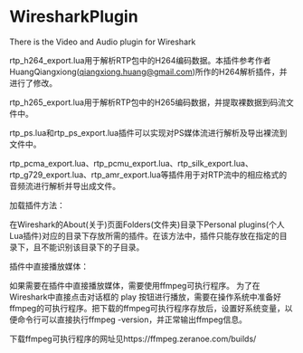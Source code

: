 # WiresharkPlugin
There is the Video and Audio plugin for Wireshark

rtp_h264_export.lua用于解析RTP包中的H264编码数据。本插件参考作者HuangQiangxiong(qiangxiong.huang@gmail.com)所作的H264解析插件，并进行了修改。

rtp_h265_export.lua用于解析RTP包中的H265编码数据，并提取裸数据到码流文件中。

rtp_ps.lua和rtp_ps_export.lua插件可以实现对PS媒体流进行解析及导出裸流到文件中。

rtp_pcma_export.lua、rtp_pcmu_export.lua、rtp_silk_export.lua、rtp_g729_export.lua、rtp_amr_export.lua等插件用于对RTP流中的相应格式的音频流进行解析并导出成文件。


加载插件方法：

在Wireshark的About(关于)页面Folders(文件夹)目录下Personal plugins(个人Lua插件)对应的目录下存放所需的插件。在该方法中，插件只能存放在指定的目录下，且不能识别该目录下的子目录。


插件中直接播放媒体：

如果需要在插件中直接播放媒体，需要使用ffmpeg可执行程序。
为了在Wireshark中直接点击对话框的 play 按钮进行播放，需要在操作系统中准备好ffmpeg的可执行程序。把下载的ffmpeg可执行程序存放后，设置好系统变量，以便命令行可以直接执行ffmpeg -version，并正常输出ffmpeg信息。

下载ffmpeg可执行程序的网址见https://ffmpeg.zeranoe.com/builds/

